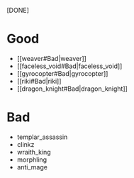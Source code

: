 [DONE]
# Good
- [[weaver#Bad|weaver]]
- [[faceless_void#Bad|faceless_void]]
- [[gyrocopter#Bad|gyrocopter]]
- [[riki#Bad|riki]]
- [[dragon_knight#Bad|dragon_knight]]

# Bad
- templar_assassin
- clinkz
- wraith_king
- morphling
- anti_mage